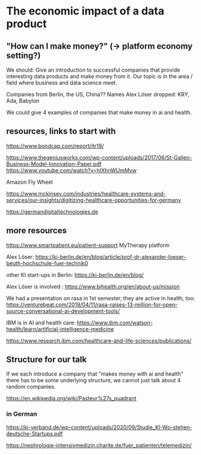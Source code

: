 # The economic impact of a data product
## "How can I make money?" (-> platform economy setting?)
We should: Give an introduction to successful companies that provide interesting data products and make money from it.
Our topic is in the area / field where business and data science meet.

Companies from Berlin, the US, China??
Names Alex Löser dropped: KRY, Ada, Babylon

We could give 4 examples of companies that make money in ai and health.

## resources, links to start with

https://www.bondcap.com/report/itr19/ 

https://www.thegeniusworks.com/wp-content/uploads/2017/06/St-Gallen-Business-Model-Innovation-Paper.pdf  
https://www.youtube.com/watch?v=hIXhnWUmMvw 

Amazon Fly Wheel 

https://www.mckinsey.com/industries/healthcare-systems-and-services/our-insights/digitizing-healthcare-opportunities-for-germany

https://germandigitaltechnologies.de

## more resources

https://www.smartpatient.eu/patient-support MyTherapy platform

Alex Löser: https://ki-berlin.de/en/blog/article/prof-dr-alexander-loeser-beuth-hochschule-fuer-technik0

other KI start-ups in Berlin: https://ki-berlin.de/en/blog/

Alex Löser is involved : https://www.bihealth.org/en/about-us/mission

We had a presentation on rasa in 1st semester, they are active in health, too: https://venturebeat.com/2019/04/11/rasa-raises-13-million-for-open-source-conversational-ai-development-tools/

IBM is in AI and health care: https://www.ibm.com/watson-health/learn/artificial-intelligence-medicine

https://www.research.ibm.com/healthcare-and-life-sciences/publications/

## Structure for our talk

If we each introduce a company that "makes money with ai and health" there has to be some underlying structure, we cannot just talk about 4 random companies. 

https://en.wikipedia.org/wiki/Pasteur%27s_quadrant

### in German
https://ki-verband.de/wp-content/uploads/2020/09/Studie_KI-Wo-stehen-deutsche-Startups.pdf

https://nephrologie-intensivmedizin.charite.de/fuer_patienten/telemedizin/ 

